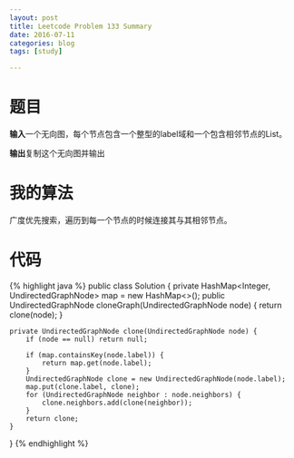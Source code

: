 ```yaml
---
layout: post
title: Leetcode Problem 133 Summary
date: 2016-07-11
categories: blog
tags: [study]

---
```


# 题目

**输入**一个无向图，每个节点包含一个整型的label域和一个包含相邻节点的List。

**输出**复制这个无向图并输出

# 我的算法

广度优先搜索，遍历到每一个节点的时候连接其与其相邻节点。

# 代码

{% highlight java %}
public class Solution {
    private HashMap<Integer, UndirectedGraphNode> map = new HashMap<>();
    public UndirectedGraphNode cloneGraph(UndirectedGraphNode node) {
        return clone(node);
    }

    private UndirectedGraphNode clone(UndirectedGraphNode node) {
        if (node == null) return null;
        
        if (map.containsKey(node.label)) {
            return map.get(node.label);
        }
        UndirectedGraphNode clone = new UndirectedGraphNode(node.label);
        map.put(clone.label, clone);
        for (UndirectedGraphNode neighbor : node.neighbors) {
            clone.neighbors.add(clone(neighbor));
        }
        return clone;
    }
}
{% endhighlight %}